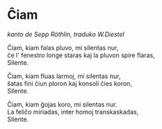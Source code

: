 # Ĉiam

  *kanto de Sepp Röthlin,
  traduko W.Diestel*

Ĉiam, kiam falas pluvo, mi silentas nur,   
ĉe l' fenestro longe staras kaj la pluvon spire flaras,    
Silente.

Ĉiam, kiam fluas larmoj, mi silentas nur,  
ŝatas fini ĉiun ploron kaj konsoli ĉies koron,  
Silente.


Ĉiam, kiam ĝojas koro, mi silentas nur.  
La feliĉo miriadas, inter homoj transkaskadas,  
Silente.

<!--
    La finan Si-len-te oni kantu sen akcento.
    Kiun tio ĝenas, povas kanti anstataŭe "kun si-lent'"

-->